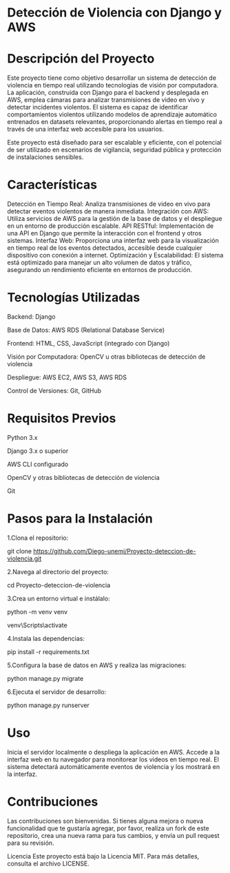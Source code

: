 # Detección de Violencia con Django y AWS
# Descripción del Proyecto
Este proyecto tiene como objetivo desarrollar un sistema de detección de violencia en tiempo real utilizando tecnologías de visión por computadora. La aplicación, construida con Django para el backend y desplegada en AWS, emplea cámaras para analizar transmisiones de video en vivo y detectar incidentes violentos. El sistema es capaz de identificar comportamientos violentos utilizando modelos de aprendizaje automático entrenados en datasets relevantes, proporcionando alertas en tiempo real a través de una interfaz web accesible para los usuarios.

Este proyecto está diseñado para ser escalable y eficiente, con el potencial de ser utilizado en escenarios de vigilancia, seguridad pública y protección de instalaciones sensibles.
# Características
Detección en Tiempo Real: Analiza transmisiones de video en vivo para detectar eventos violentos de manera inmediata.
Integración con AWS: Utiliza servicios de AWS para la gestión de la base de datos y el despliegue en un entorno de producción escalable.
API RESTful: Implementación de una API en Django que permite la interacción con el frontend y otros sistemas.
Interfaz Web: Proporciona una interfaz web para la visualización en tiempo real de los eventos detectados, accesible desde cualquier dispositivo con conexión a internet.
Optimización y Escalabilidad: El sistema está optimizado para manejar un alto volumen de datos y tráfico, asegurando un rendimiento eficiente en entornos de producción.

# Tecnologías Utilizadas
Backend: Django

Base de Datos: AWS RDS (Relational Database Service)

Frontend: HTML, CSS, JavaScript (integrado con Django)

Visión por Computadora: OpenCV u otras bibliotecas de detección de violencia

Despliegue: AWS EC2, AWS S3, AWS RDS

Control de Versiones: Git, GitHub


# Requisitos Previos

Python 3.x

Django 3.x o superior

AWS CLI configurado

OpenCV y otras bibliotecas de detección de violencia

Git

# Pasos para la Instalación

1.Clona el repositorio:

git clone https://github.com/Diego-unemi/Proyecto-deteccion-de-violencia.git

2.Navega al directorio del proyecto:

cd Proyecto-deteccion-de-violencia

3.Crea un entorno virtual e instálalo:

python -m venv venv

venv\Scripts\activate

4.Instala las dependencias:

pip install -r requirements.txt

5.Configura la base de datos en AWS y realiza las migraciones:

python manage.py migrate

6.Ejecuta el servidor de desarrollo:

python manage.py runserver

# Uso
Inicia el servidor localmente o despliega la aplicación en AWS.
Accede a la interfaz web en tu navegador para monitorear los videos en tiempo real.
El sistema detectará automáticamente eventos de violencia y los mostrará en la interfaz.
# Contribuciones
Las contribuciones son bienvenidas. Si tienes alguna mejora o nueva funcionalidad que te gustaría agregar, por favor, realiza un fork de este repositorio, crea una nueva rama para tus cambios, y envía un pull request para su revisión.

Licencia
Este proyecto está bajo la Licencia MIT. Para más detalles, consulta el archivo LICENSE.





